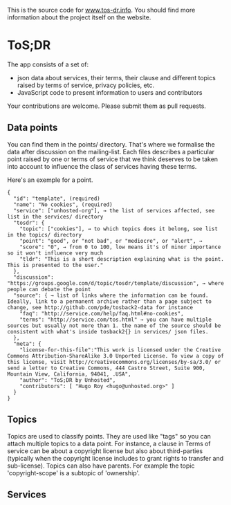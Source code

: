 This is the source code for www.tos-dr.info. You should
find more information about the project itself on the website.

# ToS;DR

The app consists of a set of:
+ json data about services, their terms, their clause and different topics
raised by terms of service, privacy policies, etc. 
+ JavaScript code to present information to users and contributors

Your contributions are welcome. Please submit them as pull requests. 

## Data points 

You can find them in the points/ directory. That's where we formalise the data
after discussion on the mailing-list. Each files describes a particular point raised by
one or terms of service that we think deserves to be taken into account to
influence the class of services having these terms.

Here's an exemple for a point.

	{
	  "id": "template", (required)
	  "name": "No cookies", (required)
	  "service": ["unhosted-org"], → the list of services affected, see list in the services/ directory
	  "tosdr": {
	  	"topic": ["cookies"], → to which topics does it belong, see list in the topics/ directory
	  	"point": "good", or "not bad", or "mediocre", or "alert", →
	  	"score": "0", → from 0 to 100, low means it's of minor importance so it won't influence very much
	  	"tldr": "This is a short description explaining what is the point. This is presented to the user."
	  },
	  "discussion": "https://groups.google.com/d/topic/tosdr/template/discussion", → where people can debate the point
	  "source": { → list of links where the information can be found. Ideally, link to a permanent archive rather than a page subject to change, see http://github.com/pde/tosback2-data for instance
	  	"faq": "http://service.com/help/faq.html#no-cookies",
	  	"terms": "http://service.com/tos.html" → you can have multiple sources but usually not more than 1. the name of the source should be consistent with what's inside tosback2{} in services/ json files. 
	  },
	  "meta": {
	  	"license-for-this-file":"This work is licensed under the Creative Commons Attribution-ShareAlike 3.0 Unported License. To view a copy of this license, visit http://creativecommons.org/licenses/by-sa/3.0/ or send a letter to Creative Commons, 444 Castro Street, Suite 900, Mountain View, California, 94041, .USA",
	  	"author": "ToS;DR by Unhosted",
	  	"contributors": [ "Hugo Roy <hugo@unhosted.org>" ]
	  }
	}

## Topics

Topics are used to classify points. They are used like "tags" so you can attach
multiple topics to a data point. For instance, a clause in Terms of service can
be about a copyright license but also about third-parties (typically when the
copyright license includes to grant rights to transfer and sub-license). Topics
can also have parents. For example the topic 'copyright-scope' is a subtopic of
'ownership'.

## Services 


